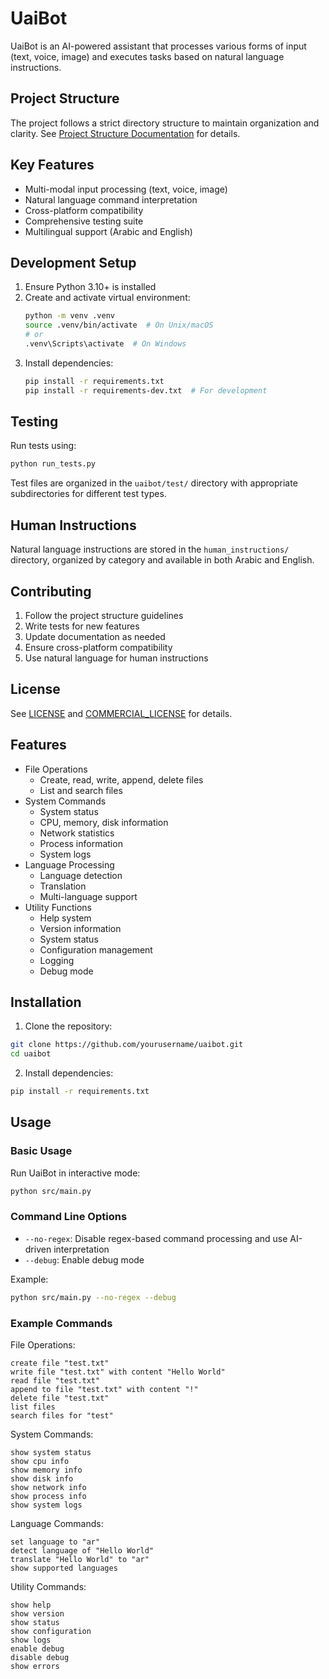 # UaiBot

UaiBot is an AI-powered assistant that processes various forms of input (text, voice, image) and executes tasks based on natural language instructions.

## Project Structure

The project follows a strict directory structure to maintain organization and clarity. See [Project Structure Documentation](uaibot/documentation/project_structure.md) for details.

## Key Features

- Multi-modal input processing (text, voice, image)
- Natural language command interpretation
- Cross-platform compatibility
- Comprehensive testing suite
- Multilingual support (Arabic and English)

## Development Setup

1. Ensure Python 3.10+ is installed
2. Create and activate virtual environment:
   ```bash
   python -m venv .venv
   source .venv/bin/activate  # On Unix/macOS
   # or
   .venv\Scripts\activate  # On Windows
   ```
3. Install dependencies:
   ```bash
   pip install -r requirements.txt
   pip install -r requirements-dev.txt  # For development
   ```

## Testing

Run tests using:
```bash
python run_tests.py
```

Test files are organized in the `uaibot/test/` directory with appropriate subdirectories for different test types.

## Human Instructions

Natural language instructions are stored in the `human_instructions/` directory, organized by category and available in both Arabic and English.

## Contributing

1. Follow the project structure guidelines
2. Write tests for new features
3. Update documentation as needed
4. Ensure cross-platform compatibility
5. Use natural language for human instructions

## License

See [LICENSE](LICENSE) and [COMMERCIAL_LICENSE](COMMERCIAL_LICENSE) for details.

## Features

- File Operations
  - Create, read, write, append, delete files
  - List and search files
- System Commands
  - System status
  - CPU, memory, disk information
  - Network statistics
  - Process information
  - System logs
- Language Processing
  - Language detection
  - Translation
  - Multi-language support
- Utility Functions
  - Help system
  - Version information
  - System status
  - Configuration management
  - Logging
  - Debug mode

## Installation

1. Clone the repository:
```bash
git clone https://github.com/yourusername/uaibot.git
cd uaibot
```

2. Install dependencies:
```bash
pip install -r requirements.txt
```

## Usage

### Basic Usage

Run UaiBot in interactive mode:
```bash
python src/main.py
```

### Command Line Options

- `--no-regex`: Disable regex-based command processing and use AI-driven interpretation
- `--debug`: Enable debug mode

Example:
```bash
python src/main.py --no-regex --debug
```

### Example Commands

File Operations:
```
create file "test.txt"
write file "test.txt" with content "Hello World"
read file "test.txt"
append to file "test.txt" with content "!"
delete file "test.txt"
list files
search files for "test"
```

System Commands:
```
show system status
show cpu info
show memory info
show disk info
show network info
show process info
show system logs
```

Language Commands:
```
set language to "ar"
detect language of "Hello World"
translate "Hello World" to "ar"
show supported languages
```

Utility Commands:
```
show help
show version
show status
show configuration
show logs
enable debug
disable debug
show errors
```
